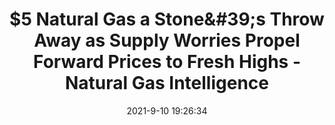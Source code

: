 ---
"title": "$5 Natural Gas a Stone&amp;#39;s Throw Away as Supply Worries Propel Forward Prices to Fresh Highs - Natural Gas Intelligence"
"date": "2021-9-10 19:26:34"
"feed_name": "GOOGLENEWS"
"feed_website": "https://news.google.com/search?q=drilling%2Bincident&hl=en-US&gl=US&ceid=US:en"
"feed_rss": "https://news.google.com/rss/search?q=drilling%2Bincident&hl=en-US&gl=US&ceid=US:en"
"link": "https://www.naturalgasintel.com/5-natural-gas-a-stones-throw-away-as-supply-worries-propel-forward-prices-to-fresh-highs/"
"file": "_posts/2021-9-10-19-26-34_GOOGLENEWS_aac61582b2961e4f69a677cce50a61a2366a3e27.md"
"accident": "0"
"drilling": "0"
---